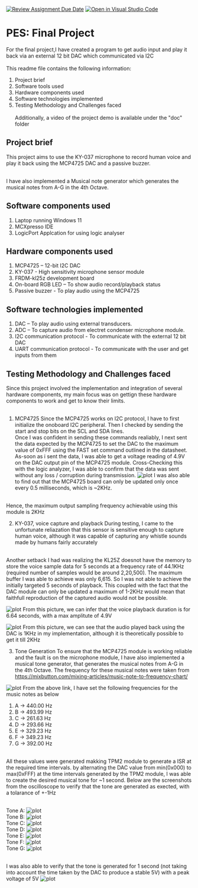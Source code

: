 [![Review Assignment Due Date](https://classroom.github.com/assets/deadline-readme-button-24ddc0f5d75046c5622901739e7c5dd533143b0c8e959d652212380cedb1ea36.svg)](https://classroom.github.com/a/WyWUi_sY)
[![Open in Visual Studio Code](https://classroom.github.com/assets/open-in-vscode-718a45dd9cf7e7f842a935f5ebbe5719a5e09af4491e668f4dbf3b35d5cca122.svg)](https://classroom.github.com/online_ide?assignment_repo_id=13233595&assignment_repo_type=AssignmentRepo)
# PES: Final Project
For the final project,I have created a program to get audio input and play it back via an external 12 bit DAC which communicated via I2C
<br><br>
This readme file contains the following information:
1. Project brief
2. Software tools used
3. Hardware components used
4. Software technologies implemented
5. Testing Methodology and Challenges faced
<br><br>
Additionally, a video of the project demo is available under the "doc" folder

## Project brief
This project aims to use the KY-037 microphone to record human voice and play it back using the MCP4725 DAC and a passive buzzer. <br><br>

I have also implemented a Musical note generator which generates the musical notes from A-G in the 4th Octave.

## Software components used
1. Laptop running Windows 11 
2. MCXpresso IDE
3. LogicPort Applcation for using logic analyser

## Hardware components used
1. MCP4725 – 12-bit I2C DAC
2. KY-037 - High sensitivity microphone sensor module
3. FRDM-kl25z development board
4. On-board RGB LED – To show audio record/playback status
5. Passive buzzer - To play audio using the MCP4725

## Software technologies implemented
1. DAC – To play audio using external transducers.
2. ADC – To capture audio from electret condenser microphone module.
3. I2C communication protocol - To communicate with the external 12 bit DAC
4. UART communication protocol - To communicate with the user and get inputs from them

## Testing Methodology and Challenges faced
Since this project involved the implementation and integration of several hardware components, my main focus was on gettign these hardware components to work and get to know their limits.<br><br>

1. MCP4725
Since the MCP4725 works on I2C protocol, I have to first initialize the onoboard I2C peripheral. Then I checked by sending the start and stop bits on the SCL and SDA lines. <br>
Once I was confident in sending these commands realiably, I next sent the data expected by the MCP4725 to set the DAC to the maximum value of 0xFFF using the FAST set command outlined in the datasheet. As-soon as i sent the data, I was able to get a voltage reading of 4.9V on the DAC output pin of the MCP4725 module. Cross-Checking this with the logic analyzer, I was able to confirm that the data was sent without any loss / corruption during transmission. 
![plot](./doc/ScreenShots/LogicAnalyzer_DAC_Command_Verification.png)
I was also able to find out that the MCP4725 board can only be updated only once every 0.5 milliseconds, which is ~2KHz.<br><br>

Hence, the maximum output sampling frequency achievable using this module is 2KHz<br>

2. KY-037, voice capture and playback
During testing, I came to the unfortunate reliazation that this sensor is sensitive enough to capture human voice, although it was capable of capturing any whistle sounds made by humans fairly accurately<br><br>

Another setback I had was realizing the KL25Z doesnot have the memory to store the voice sample data for 5 seconds at a frequency rate of 44.1KHz (required number of samples would be around 2,20,500). The maximum buffer I was able to achieve was only 6,615. So I was not able to achieve the initially targeted 5 seconds of playback. This coupled with the fact that the DAC module can only be updated a maximum of 1-2KHz would mean that faithfull reproduction of the captured audio would not be possible. 

![plot](./doc/ScreenShots/Voice_Playback_Time_and_Amplitude_Check.png)
From this picture, we can infer that the voice playback duration is for 6.64 seconds, with a max amplitute of 4.9V<br>

![plot](./doc/ScreenShots/Voice_Playback_Frequency_Check.png)
From this picture, we can see that the audio played back using the DAC is 1KHz in my implementation, although it is theoretically possible to get it till 2KHz

3. Tone Generation
To ensure that the MCP4725 module is working reliable and the fault is on the microphone module, I have also implemented a musical tone generator, that generates the musical notes from A-G in the 4th Octave. The frequency for these musical notes were taken from https://mixbutton.com/mixing-articles/music-note-to-frequency-chart/ 

![plot](./doc/ScreenShots/Musical_Tone_Ref.png)
From the above link, I have set the following frequencies for the music notes as below
1. A -> 440.00 Hz
2. B -> 493.99 Hz
3. C -> 261.63 Hz
4. D -> 293.66 Hz
5. E -> 329.23 Hz
6. F -> 349.23 Hz
7. G -> 392.00 Hz
<br>
All these values were generated makking TPM2 module to generate a ISR at the required time intervals. by alternating the DAC value from min(0x000) to max(0xFFF) at the time intervals generated by the TPM2 module, I was able to create the desired musical tone for ~1 second. Below are the screenshots from the oscilloscope to verify that the tone are generated as exected, with a tolarance of +-1Hz<br><br>

Tone A:
![plot](./doc/ScreenShots/Frequency_Check_Tone_A.png)<br>
Tone B:
![plot](./doc/ScreenShots/Frequency_Check_Tone_B.png)<br>
Tone C:
![plot](./doc/ScreenShots/Frequency_Check_Tone_C.png)<br>
Tone D:
![plot](./doc/ScreenShots/Frequency_Check_Tone_D.png)<br>
Tone E:
![plot](./doc/ScreenShots/Frequency_Check_Tone_E.png)<br>
Tone F:
![plot](./doc/ScreenShots/Frequency_Check_Tone_F.png)<br>
Tone G:
![plot](./doc/ScreenShots/Frequency_Check_Tone_G.png)<br><br>

I was also able to verify that the tone is generated for 1 second (not taking into account the time taken by the DAC to produce a stable 5V)  with a peak voltage of 5V
![plot](./doc/ScreenShots/Tone_Generation_Time_and_Amplitude_Check.png)